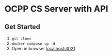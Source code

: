 # OCPP CS Server with API

## Get Started

1. `git clone`
1. `docker-compose up -d`
1. Open in browser [localhost:3021](http://localhost:3021)
